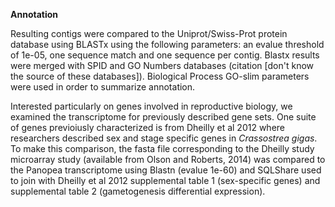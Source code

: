 **Annotation**

Resulting contigs were compared to the Uniprot/Swiss-Prot protein database using BLASTx using the following parameters: an evalue threshold of 1e-05, one sequence match and one sequence per contig. Blastx results were merged with SPID and GO Numbers databases (citation [don't know the source of these databases]). Biological Process GO-slim parameters were used in order to summarize annotation. 

Interested particularly on genes involved in reproductive biology, we examined the transcriptome for previously described gene sets. One suite of genes previoiusly characterized is from Dheilly et al 2012 where researchers described sex and stage specific genes in _Crassostrea gigas_.  To make this comparison, the fasta file corresponding to the Dheilly study microarray study (available from Olson and Roberts, 2014) was compared to the Panopea transcriptome using Blastn (evalue 1e-60) and SQLShare used to join with Dheilly et al 2012 supplemental table 1 (sex-specific genes)  and supplemental table 2 (gametogenesis differential expression). 